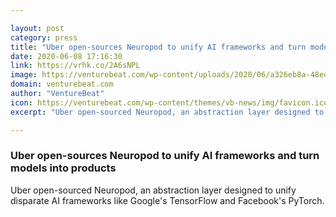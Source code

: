 ```yaml
---

layout: post
category: press
title: "Uber open-sources Neuropod to unify AI frameworks and turn models into products"
date: 2020-06-08 17:16:30
link: https://vrhk.co/2A6sNPL
image: https://venturebeat.com/wp-content/uploads/2020/06/a326eb8a-48ed-4442-922c-700d5efb48e6-e1591635426426.png?w=1200&strip=all
domain: venturebeat.com
author: "VentureBeat"
icon: https://venturebeat.com/wp-content/themes/vb-news/img/favicon.ico
excerpt: "Uber open-sourced Neuropod, an abstraction layer designed to unify disparate AI frameworks like Google's TensorFlow and Facebook's PyTorch."

---
```


### Uber open-sources Neuropod to unify AI frameworks and turn models into products

Uber open-sourced Neuropod, an abstraction layer designed to unify disparate AI frameworks like Google's TensorFlow and Facebook's PyTorch.